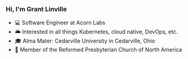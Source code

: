 ### Hi, I'm Grant Linville

- 💻 Software Engineer at Acorn Labs
- 🌥️ Interested in all things Kubernetes, cloud native, DevOps, etc.
- 🎓 Alma Mater: Cedarville University in Cedarville, Ohio
- 📖 Member of the Reformed Presbyterian Church of North America
